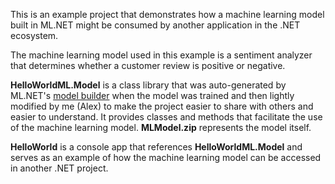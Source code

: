 This is an example project that demonstrates how a machine learning model built in ML.NET might be consumed by another application in the .NET ecosystem.  

The machine learning model used in this example is a sentiment analyzer that determines whether a customer review is positive or negative. 

**HelloWorldML.Model** is a class library that was auto-generated by ML.NET's [model builder](https://docs.microsoft.com/en-us/dotnet/machine-learning/automate-training-with-model-builder) when the model was trained and then lightly modified by me (Alex) to make the project easier to share with others and easier to understand. It provides classes and methods that facilitate the use of the machine learning model. **MLModel.zip** represents the model itself. 

**HelloWorld** is a console app that references **HelloWorldML.Model** and serves as an example of how the machine learning model can be accessed in another .NET project.


